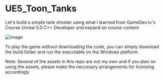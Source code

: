 # UE5_Toon_Tanks

Let's build a simple tank shooter using what i learned from GameDev.tv's Course Unreal 5.0 C++ Developer and expand on course content

![image](https://user-images.githubusercontent.com/62030323/213925751-e12c39ac-9a56-474b-83c8-62796954084c.png)

To play the game without downloading the code, you can simply download the build folder and run the executable on the Windows platform. 

Note: Several of the assets in this repo are not my own and if you plan on using the assets, please make the neccesary arrangements for licensing accordingly
